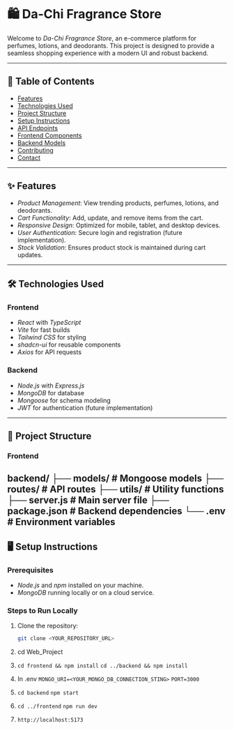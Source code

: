 # 🛍 Da-Chi Fragrance Store

Welcome to *Da-Chi Fragrance Store*, an e-commerce platform for perfumes, lotions, and deodorants. This project is designed to provide a seamless shopping experience with a modern UI and robust backend.

---

## 📖 Table of Contents

- [Features](#features)
- [Technologies Used](#technologies-used)
- [Project Structure](#project-structure)
- [Setup Instructions](#setup-instructions)
- [API Endpoints](#api-endpoints)
- [Frontend Components](#frontend-components)
- [Backend Models](#backend-models)
- [Contributing](#contributing)
- [Contact](#contact)

---

## ✨ Features

- *Product Management*: View trending products, perfumes, lotions, and deodorants.
- *Cart Functionality*: Add, update, and remove items from the cart.
- *Responsive Design*: Optimized for mobile, tablet, and desktop devices.
- *User Authentication*: Secure login and registration (future implementation).
- *Stock Validation*: Ensures product stock is maintained during cart updates.

---

## 🛠 Technologies Used

### Frontend
- *React* with *TypeScript*
- *Vite* for fast builds
- *Tailwind CSS* for styling
- *shadcn-ui* for reusable components
- *Axios* for API requests

### Backend
- *Node.js* with *Express.js*
- *MongoDB* for database
- *Mongoose* for schema modeling
- *JWT* for authentication (future implementation)

---

## 📂 Project Structure

### Frontend
backend/ ├── models/ # Mongoose models ├── routes/ # API routes ├── utils/ # Utility functions ├── server.js # Main server file ├── package.json # Backend dependencies └── .env # Environment variables
---

## 🖥 Setup Instructions

### Prerequisites
- *Node.js* and *npm* installed on your machine.
- *MongoDB* running locally or on a cloud service.

### Steps to Run Locally

1. Clone the repository:
   ```bash
   git clone <YOUR_REPOSITORY_URL>

2. cd Web_Project

3. `cd frontend && npm install`
   `cd ../backend && npm install`
4. In .env
    `MONGO_URI=<YOUR_MONGO_DB_CONNECTION_STING>`
    `PORT=3000`
5. `cd backend`
   `npm start`
6. `cd ../frontend`
   `npm run dev`
7. `http://localhost:5173`

